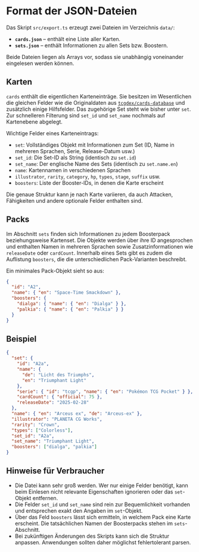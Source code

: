 
# Format der JSON-Dateien

Das Skript `src/export.ts` erzeugt zwei Dateien im Verzeichnis `data/`:

- **`cards.json`** – enthält eine Liste aller Karten.
- **`sets.json`** – enthält Informationen zu allen Sets bzw. Boostern.

Beide Dateien liegen als Arrays vor, sodass sie unabhängig voneinander eingelesen werden können.

## Karten

`cards` enthält die eigentlichen Karteneinträge. Sie besitzen im Wesentlichen die gleichen Felder wie die Originaldaten aus [`tcgdex/cards-database`](https://github.com/tcgdex/cards-database) und zusätzlich einige Hilfsfelder. Das zugehörige Set steht wie bisher unter `set`. Zur schnelleren Filterung sind `set_id` und `set_name` nochmals auf Kartenebene abgelegt.

Wichtige Felder eines Karteneintrags:

- `set`: Vollständiges Objekt mit Informationen zum Set (ID, Name in mehreren Sprachen, Serie, Release-Datum usw.)
- `set_id`: Die Set-ID als String (identisch zu `set.id`)
- `set_name`: Der englische Name des Sets (identisch zu `set.name.en`)
- `name`: Kartennamen in verschiedenen Sprachen
- `illustrator`, `rarity`, `category`, `hp`, `types`, `stage`, `suffix` usw.
- `boosters`: Liste der Booster-IDs, in denen die Karte erscheint

Die genaue Struktur kann je nach Karte variieren, da auch Attacken, Fähigkeiten und andere optionale Felder enthalten sind.

## Packs

Im Abschnitt `sets` finden sich Informationen zu jedem Boosterpack beziehungsweise Kartenset. Die Objekte werden über ihre ID angesprochen und enthalten Namen in mehreren Sprachen sowie Zusatzinformationen wie `releaseDate` oder `cardCount`. Innerhalb eines Sets gibt es zudem die Auflistung `boosters`, die die unterschiedlichen Pack-Varianten beschreibt.

Ein minimales Pack-Objekt sieht so aus:

```json
{
  "id": "A2",
  "name": { "en": "Space-Time Smackdown" },
  "boosters": {
    "dialga": { "name": { "en": "Dialga" } },
    "palkia": { "name": { "en": "Palkia" } }
  }
}
```

## Beispiel
```json
{
  "set": {
    "id": "A2a",
    "name": {
      "de": "Licht des Triumphs",
      "en": "Triumphant Light"
    },
    "serie": { "id": "tcgp", "name": { "en": "Pokémon TCG Pocket" } },
    "cardCount": { "official": 75 },
    "releaseDate": "2025-02-28"
  },
  "name": { "en": "Arceus ex", "de": "Arceus-ex" },
  "illustrator": "PLANETA CG Works",
  "rarity": "Crown",
  "types": ["Colorless"],
  "set_id": "A2a",
  "set_name": "Triumphant Light",
  "boosters": ["dialga", "palkia"]
}
```

## Hinweise für Verbraucher

- Die Datei kann sehr groß werden. Wer nur einige Felder benötigt, kann beim Einlesen nicht relevante Eigenschaften ignorieren oder das `set`-Objekt entfernen.
- Die Felder `set_id` und `set_name` sind rein zur Bequemlichkeit vorhanden und entsprechen exakt den Angaben im `set`-Objekt.
- Über das Feld `boosters` lässt sich ermitteln, in welchem Pack eine Karte erscheint. Die tatsächlichen Namen der Boosterpacks stehen im `sets`-Abschnitt.
- Bei zukünftigen Änderungen des Skripts kann sich die Struktur anpassen. Anwendungen sollten daher möglichst fehlertolerant parsen.
